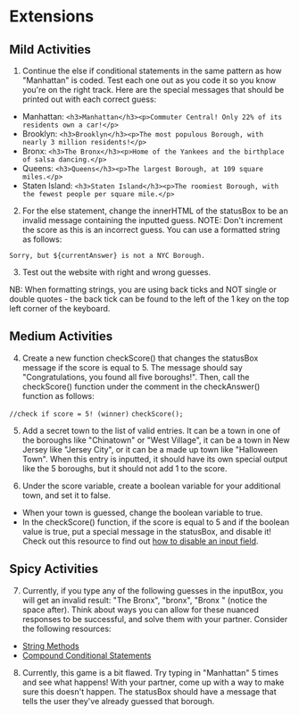 # Extensions
## Mild Activities

1. Continue the else if conditional statements in the same pattern as how "Manhattan" is coded. Test each one out as you code it so you know you're on the right track. Here are the special messages that should be printed out with each correct guess:

- Manhattan: `<h3>Manhattan</h3><p>Commuter Central! Only 22% of its residents own a car!</p>`
- Brooklyn: `<h3>Brooklyn</h3><p>The most populous Borough, with nearly 3 million residents!</p>`
- Bronx: `<h3>The Bronx</h3><p>Home of the Yankees and the birthplace of salsa dancing.</p>`
- Queens: `<h3>Queens</h3><p>The largest Borough, at 109 square miles.</p>`
- Staten Island: `<h3>Staten Island</h3><p>The roomiest Borough, with the fewest people per square mile.</p>`

2. For the else statement, change the innerHTML of the statusBox to be an invalid message containing the inputted guess. NOTE: Don't increment the score as this is an incorrect guess. You can use a formatted string as follows:

`Sorry, but ${currentAnswer} is not a NYC Borough.`

3. Test out the website with right and wrong guesses.

NB: When formatting strings, you are using back ticks and NOT single or double quotes - the back tick can be found to the left of the 1 key on the top left corner of the keyboard.

## Medium Activities

4. Create a new function checkScore() that changes the statusBox message if the score is equal to 5. The message should say "Congratulations, you found all five boroughs!". Then, call the checkScore() function under the comment in the checkAnswer() function as follows:

`//check if score = 5! (winner)`
`checkScore();`

5. Add a secret town to the list of valid entries. It can be a town in one of the boroughs like "Chinatown" or "West Village", it can be a town in New Jersey like "Jersey City", or it can be a made up town like "Halloween Town". When this entry is inputted, it should have its own special output like the 5 boroughs, but it should not add 1 to the score.

6. Under the score variable, create a boolean variable for your additional town, and set it to false.

- When your town is guessed, change the boolean variable to true.
- In the checkScore() function, if the score is equal to 5 and if the boolean value is true, put a special message in the statusBox, and disable it! Check out this resource to find out [how to disable an input field](https://www.w3schools.com/jsref/prop_text_disabled.asp).

## Spicy Activities

7. Currently, if you type any of the following guesses in the inputBox, you will get an invalid result: "The Bronx", "bronx", "Bronx " (notice the space after). Think about ways you can allow for these nuanced responses to be successful, and solve them with your partner. Consider the following resources:

- [String Methods](https://www.w3schools.com/js/js_string_methods.asp)
- [Compound Conditional Statements](https://www.w3schools.com/js/js_comparisons.asp)

8. Currently, this game is a bit flawed. Try typing in "Manhattan" 5 times and see what happens! With your partner, come up with a way to make sure this doesn't happen. The statusBox should have a message that tells the user they've already guessed that borough.
